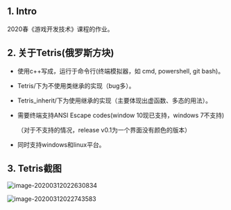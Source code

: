 ## 1. Intro

2020春《游戏开发技术》课程的作业。

## 2. 关于Tetris(俄罗斯方块)

- 使用c++写成，运行于命令行(终端模拟器，如 cmd, powershell, git bash)。

- Tetris/下为不使用类继承的实现（bug多）。

- Tetris_inherit/下为使用继承的实现（主要体现出虚函数、多态的用法）。

- 需要终端支持ANSI Escape codes(window 10现已支持，windows 7不支持)

  （对于不支持的情况，release v0.1为一个界面没有颜色的版本）

- 同时支持windows和linux平台。

## 3. Tetris截图

![image-20200312022630834](https://gitee.com/yuanfuyan/pyNet/raw/master/img/image-20200312022630834.png)

![image-20200312022743583](https://gitee.com/yuanfuyan/pyNet/raw/master/img/image-20200312022743583.png)

